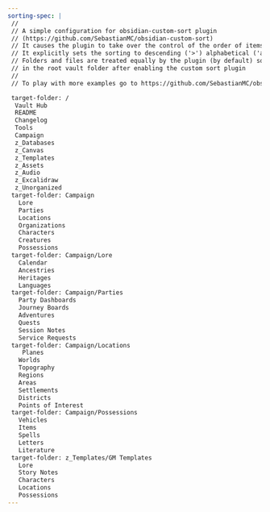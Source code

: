 ```yaml
---
sorting-spec: |
 //
 // A simple configuration for obsidian-custom-sort plugin
 // (https://github.com/SebastianMC/obsidian-custom-sort)
 // It causes the plugin to take over the control of the order of items in the root folder ('/') of the vault
 // It explicitly sets the sorting to descending ('>') alphabetical ('a-z')
 // Folders and files are treated equally by the plugin (by default) so expect them intermixed
 // in the root vault folder after enabling the custom sort plugin
 // 
 // To play with more examples go to https://github.com/SebastianMC/obsidian-custom-sort#readme

 target-folder: /
  Vault Hub
  README
  Changelog
  Tools
  Campaign
  z_Databases
  z_Canvas
  z_Templates
  z_Assets
  z_Audio
  z_Excalidraw
  z_Unorganized
 target-folder: Campaign
   Lore
   Parties
   Locations
   Organizations
   Characters
   Creatures
   Possessions
 target-folder: Campaign/Lore
   Calendar
   Ancestries
   Heritages
   Languages
 target-folder: Campaign/Parties
   Party Dashboards
   Journey Boards
   Adventures
   Quests
   Session Notes
   Service Requests
 target-folder: Campaign/Locations
    Planes
   Worlds
   Topography
   Regions
   Areas
   Settlements
   Districts
   Points of Interest
 target-folder: Campaign/Possessions
   Vehicles
   Items
   Spells
   Letters
   Literature
 target-folder: z_Templates/GM Templates
   Lore
   Story Notes
   Characters
   Locations
   Possessions
---
```

